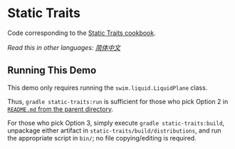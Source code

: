 # Static Traits

Code corresponding to the [Static Traits cookbook](https://swimos.org/tutorials/static-traits/).

*Read this in other languages: [简体中文](README.zh-cn.md)*

## Running This Demo

This demo only requires running the `swim.liquid.LiquidPlane` class.

Thus, `gradle static-traits:run` is sufficient for those who pick Option 2 in [`README.md` from the parent directory](../README.md).

For those who pick Option 3, simply execute `gradle static-traits:build`, unpackage either artifact in `static-traits/build/distributions`, and run the appropriate script in `bin/`; no file copying/editing is required.
